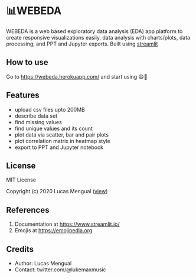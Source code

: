 # 📊WEBEDA

WEBEDA is a web based exploratory data analysis (EDA) app platform to create responsive visualizations easily, data analysis with charts/plots, data processing, and PPT and Jupyter exports. Built using [streamlit](https://www.streamlit.io/)

## How to use

Go to https://webeda.herokuapp.com/ and start using 😄🎉

## Features

- upload csv files upto 200MB
- describe data set
- find missing values
- find unique values and its count
- plot data via scatter, bar and pair plots
- plot correlation matrix in heatmap style
- export to PPT and Jupyter notebook

## License

MIT License

Copyright (c) 2020 Lucas Mengual ([view](LICENSE))

## References

1. Documentation at https://www.streamlit.io/
2. Emojis at https://emojipedia.org


## Credits

- Author: Lucas Mengual
- Contact: twitter.com/@lukemaxmusic
